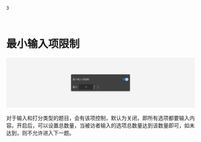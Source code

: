 ```index
3
```
```tag

```
```summary

```
# 最小输入项限制

<img src='../../assets/snapshots/node-setting/common/minimum-limit.png'>

对于输入和打分类型的题目，会有该项控制，默认为关闭，即所有选项都要输入内容。开启后，可以设置总数量，当被访者输入的选项总数量达到该数量即可，如未达到，则不允许进入下一题。